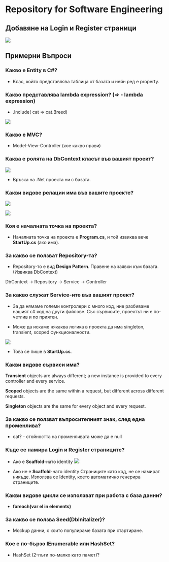 # Repository for Software Engineering

## Добавяне на Login и Register страници

![](assets/HowToAddIdentity.png)

## Примерни Въпроси

### Какво е Entity в C#?
- Клас, който представлява таблица от базата и нейн ред е
property.

### Какво представлява lambda expression? (=> - lambda expression)
- .Include( cat => cat.Breed)

![](assets/00.png)

### Какво е MVC?

- Model-View-Controller (кое какво прави)

### Каква е ролята на DbContext класът във вашият проект?

![](assets/01.png)

- Връзка на .Net проекта ни с базата.

### Какви видове релации има във вашите проекте?

![](assets/02.png)

![](assets/03.png)


### Коя е началната точка на проекта?

- Началната точка на проекта е **Program.cs**, и той извиква вече **StartUp.cs** (ако има).

### За какво се ползват Repository-та?

- Repository-то е вид **Design Pattern**. Правене на заявки към базата. (Извиква DbContext)

DbContext -> Repository -> Service -> Controller

### За какво служат Service-ите във вашият проект?

- За да нямаме големи контролери с много код, ние разбиваме нашият c# код на други файлове. Със сървисите, проектът ни е по-четлив и по приятен.

- Може да искаме някаква логика в проекта да има singleton, transient, scoped функционалности.

![](assets/05.png)
- Това се пише в **StartUp.cs**.

### Какви видове сървиси има?

**Transient** objects are always different; a new instance is provided to every controller and every service.

**Scoped** objects are the same within a request, but different across different requests.

**Singleton** objects are the same for every object and every request.

### За какво се ползват въпросителният знак, след една променлива?

- cat? - стойността на променливата може да е null

### Къде се намира Login и Register страниците?

- Ако е **Scaffold**-нато identity
![](assets/04.png)

- Ако не е **Scaffold**-нато identity
Страниците като код, не се намират никъде. Използва се Identity, което автоматично генерира страниците.

### Какви видове цикли се използват при работа с база данни?

- **foreach(var el in elements)**

### За какво се ползва Seed(DbInitalizer)?

- Mockup данни, с които популираме базата при стартиране.

### Кое е по-бързо IEnumerable или HashSet?

- HashSet (2-пъти по-малко като памет)?